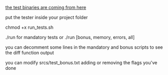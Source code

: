 [the test binaries are coming from here](https://github.com/leowz)

put the tester inside your project folder

chmod +x run_tests.sh

./run for mandatory tests or ./run [bonus, memory, errors, all]

you can decomment some lines in the mandatory and bonus scripts to see the diff function output

you can modify srcs/test_bonus.txt adding or removing the flags you've done